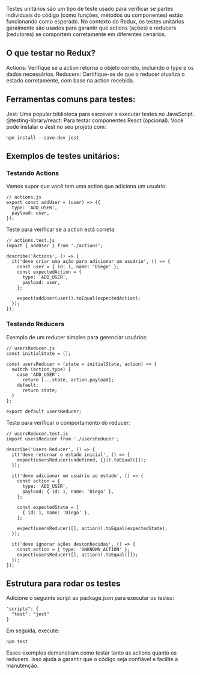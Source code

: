 
Testes unitários são um tipo de teste usado para verificar se partes individuais do código (como funções, métodos ou componentes) estão funcionando como esperado. No contexto do Redux, os testes unitários geralmente são usados para garantir que actions (ações) e reducers (redutores) se comportem corretamente em diferentes cenários.

## O que testar no Redux?
Actions: Verifique se a action retorna o objeto correto, incluindo o type e os dados necessários.
Reducers: Certifique-se de que o reducer atualiza o estado corretamente, com base na action recebida.

## Ferramentas comuns para testes:
Jest: Uma popular biblioteca para escrever e executar testes no JavaScript.
@testing-library/react: Para testar componentes React (opcional).
Você pode instalar o Jest no seu projeto com:
```
npm install --save-dev jest
```

## Exemplos de testes unitários:

### Testando Actions
Vamos supor que você tem uma action que adiciona um usuário:
```
// actions.js
export const addUser = (user) => ({
  type: 'ADD_USER',
  payload: user,
});
```

Teste para verificar se a action está correta:
```
// actions.test.js
import { addUser } from './actions';

describe('Actions', () => {
  it('deve criar uma ação para adicionar um usuário', () => {
    const user = { id: 1, name: 'Diego' };
    const expectedAction = {
      type: 'ADD_USER',
      payload: user,
    };

    expect(addUser(user)).toEqual(expectedAction);
  });
});
```


### Testando Reducers
Exemplo de um reducer simples para gerenciar usuários:
```
// usersReducer.js
const initialState = [];

const usersReducer = (state = initialState, action) => {
  switch (action.type) {
    case 'ADD_USER':
      return [...state, action.payload];
    default:
      return state;
  }
};

export default usersReducer;
```

Teste para verificar o comportamento do reducer:
```
// usersReducer.test.js
import usersReducer from './usersReducer';

describe('Users Reducer', () => {
  it('deve retornar o estado inicial', () => {
    expect(usersReducer(undefined, {})).toEqual([]);
  });

  it('deve adicionar um usuário ao estado', () => {
    const action = {
      type: 'ADD_USER',
      payload: { id: 1, name: 'Diego' },
    };

    const expectedState = [
      { id: 1, name: 'Diego' },
    ];

    expect(usersReducer([], action)).toEqual(expectedState);
  });

  it('deve ignorar ações desconhecidas', () => {
    const action = { type: 'UNKNOWN_ACTION' };
    expect(usersReducer([], action)).toEqual([]);
  });
});
```


## Estrutura para rodar os testes
Adicione o seguinte script ao package.json para executar os testes:

```
"scripts": {
  "test": "jest"
}
```

Em seguida, execute:

```
npm test
```

Esses exemplos demonstram como testar tanto as actions quanto os reducers. Isso ajuda a garantir que o código seja confiável e facilite a manutenção.

